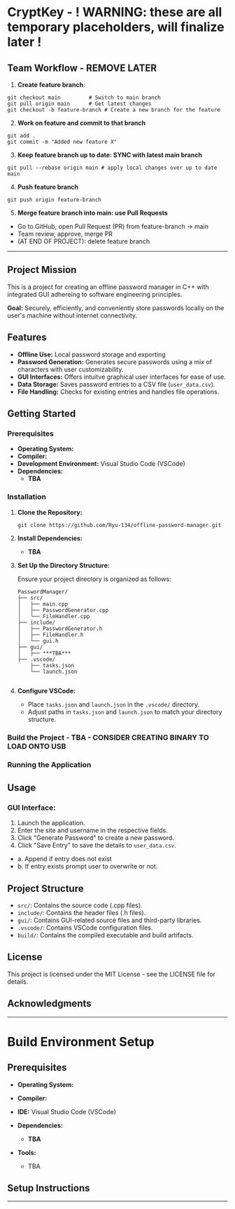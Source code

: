 # CryptKey - ! WARNING: these are all temporary placeholders, will finalize later ! 

## Team Workflow - REMOVE LATER
1. **Create feature branch**:
```
git checkout main         # Switch to main branch
git pull origin main      # Get latest changes
git checkout -b feature-branch # Create a new branch for the feature
```

2. **Work on feature and commit to that branch**
```
git add .
git commit -m "Added new feature X"
```

3. **Keep feature branch up to date: SYNC with latest main branch**
```
git pull --rebase origin main # apply local changes over up to date main 
```

4. **Push feature branch**
```
git push origin feature-branch
```

5. **Merge feature branch into main: use Pull Requests**
  - Go to GitHub, open Pull Request (PR) from feature-branch -> main
  - Team review, approve, merge PR
  - (AT END OF PROJECT): delete feature branch
---

## Project Mission
This is a project for creating an offline password manager in C++ with integrated GUI adhereing to software engineering principles.

**Goal:** Securely, efficiently, and conveniently store passwords locally on the user's machine without internet connectivity.

## Features

- **Offline Use:** Local password storage and exporting
- **Password Generation:** Generates secure passwords using a mix of characters with user customizability.
- **GUI Interfaces:** Offers intuitve graphical user interfaces for ease of use.
- **Data Storage:** Saves password entries to a CSV file (`user_data.csv`).
- **File Handling:** Checks for existing entries and handles file operations.

## Getting Started

### Prerequisites

- **Operating System:** 
- **Compiler:** 
- **Development Environment:** Visual Studio Code (VSCode)
- **Dependencies:**
  - **TBA**

### Installation

1. **Clone the Repository:**

   ```
   git clone https://github.com/Ryu-134/offline-password-manager.git
   ```

2. **Install Dependencies:**

   - **TBA**

3. **Set Up the Directory Structure:**

   Ensure your project directory is organized as follows:

   ```
   PasswordManager/
   ├── src/
   │   ├── main.cpp
   │   ├── PasswordGenerator.cpp
   │   └── FileHandler.cpp
   ├── include/
   │   ├── PasswordGenerator.h
   │   ├── FileHandler.h
   │   └── gui.h
   ├── gui/
   │   ├── ***TBA***
   ├── .vscode/
       ├── tasks.json
       └── launch.json


4. **Configure VSCode:**

   - Place `tasks.json` and `launch.json` in the `.vscode/` directory.
   - Adjust paths in `tasks.json` and `launch.json` to match your directory structure.

### Build the Project - TBA - CONSIDER CREATING BINARY TO LOAD ONTO USB

### Running the Application

## Usage

### GUI Interface:

1. Launch the application.
2. Enter the site and username in the respective fields.
3. Click "Generate Password" to create a new password.
4. Click "Save Entry" to save the details to `user_data.csv`.
  - a. Append if entry does not exist
  - b. If entry exists prompt user to overwrite or not.


## Project Structure

- `src/`: Contains the source code (.cpp files).
- `include/`: Contains the header files (.h files).
- `gui/`: Contains GUI-related source files and third-party libraries.
- `.vscode/`: Contains VSCode configuration files.
- `build/`: Contains the compiled executable and build artifacts.

## License

This project is licensed under the MIT License - see the LICENSE file for details.

## Acknowledgments


---

# Build Environment Setup

## Prerequisites

- **Operating System:** 
- **Compiler:** 
- **IDE:** Visual Studio Code (VSCode)
- **Dependencies:**
  - **TBA**

- **Tools:**
  - TBA

## Setup Instructions

---

